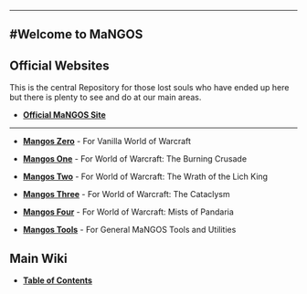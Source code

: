 ----
#Welcome to MaNGOS
----
**Official Websites**
----

This is the central Repository for those lost souls who have ended up here but there is plenty to see and do at our main areas.

* [**Official MaNGOS Site**](https://getmangos.co.uk/)  

----

* [**Mangos Zero**](https://github.com/mangoszero/) - For Vanilla World of Warcraft
* [**Mangos One**](https://github.com/mangosone/) - For World of Warcraft: The Burning Crusade
* [**Mangos Two**](https://github.com/mangostwo/) - For World of Warcraft: The Wrath of the Lich King
* [**Mangos Three**](https://github.com/mangosthree/) - For World of Warcraft: The Cataclysm
* [**Mangos Four**](https://github.com/mangosfour/) - For World of Warcraft: Mists of Pandaria

* [**Mangos Tools**](https://github.com/mangostools/) - For General MaNGOS Tools and Utilities

**Main Wiki**
----

* [**Table of Contents**](http://github.com/mangoswiki/Wiki/wiki/Home)  
